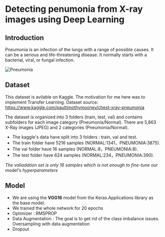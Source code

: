 # Detecting penumonia from X-ray images using Deep Learning

## Introduction
Pneumonia is an infection of the lungs with a range of possible causes. It can be a serious and life-threatening disease. It normally starts with a bacterial, viral, or fungal infection.

![Pneumonia](https://i.imgur.com/jZqpV51.png)

## Dataset 
This dataset is avilable on Kaggle. The motivation for me here was to implement Transfer Learning. 
Dataset source: https://www.kaggle.com/paultimothymooney/chest-xray-pneumonia

The dataset is organized into 3 folders (train, test, val) and contains subfolders for each image category (Pneumonia/Normal). There are 5,863 X-Ray images (JPEG) and 2 categories (Pneumonia/Normal).

- The kaggle's data have split into 3 folders : train, val and test.
- The train folder have 5216 samples (NORMAL:1341，PNEUMONIA:3875).
- The val folder have 16 samples (NORMAL:8，PNEUMONIA:8).
- The test folder have 624 samples (NORMAL:234，PNEUMONIA:390).

*The valiadation set is only 16 samples which is not enough to fine-tune our model's hyperparameters*

## Model  
- We are using the **VGG16** model from the Keras.Applications library as the base model.
- We trained the whole network for 20 epochs
- Optimizer : RMSPROP 
- Data Augmentation : The goal is to get rid of the class imbalance issues. Oversampling with data augmentation 
- Dropout
